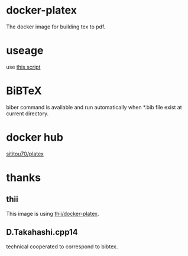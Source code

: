 # docker-platex
The docker image for building tex to pdf.

# useage
use [this script](https://sititou70.github.io/?e=memo20170703)

# BiBTeX
biber command is available and run automatically when *.bib file exist at current directory.

# docker hub
[sititou70/platex](https://hub.docker.com/r/sititou70/platex/)

# thanks
## thii
This image is using [thii/docker-platex](https://github.com/thii/docker-platex).

## D.Takahashi.cpp14
technical cooperated to correspond to bibtex.

